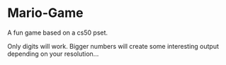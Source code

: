 # Mario-Game
A fun game based on a cs50 pset.

Only digits will work. Bigger numbers will create some interesting output depending on your resolution...
